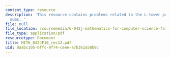 ```yaml
---
content_type: resource
description: 'This resource contains problems related to the L-tower problem, double
  sums. '
file: null
file_location: /coursemedia/6-042j-mathematics-for-computer-science-fall-2010/8aabc1050ffc9f74ceeea7b361a58b9c_MIT6_042JF10_rec12.pdf
file_type: application/pdf
resourcetype: Document
title: MIT6_042JF10_rec12.pdf
uid: 8aabc105-0ffc-9f74-ceee-a7b361a58b9c
---
```

